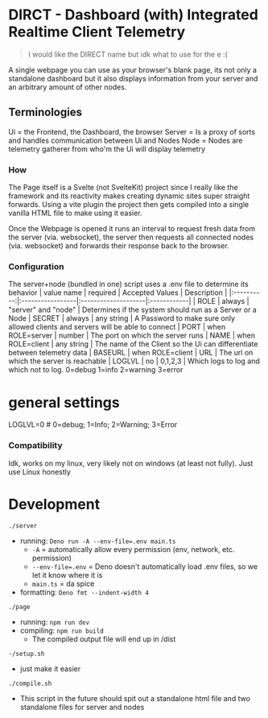 # DIRCT - Dashboard (with) Integrated Realtime Client Telemetry
> I would like the DIRECT name but idk what to use for the e :(

A single webpage you can use as your browser's blank page, its not only a standalone dashboard
but it also displays information from your server and an arbitrary amount of other nodes.

## Terminologies
Ui = the Frontend, the Dashboard, the browser 
Server = Is a proxy of sorts and handles communication between Ui and Nodes
Node = Nodes are telemetry gatherer from who'm the Ui will display telemetry

### How

The Page itself is a Svelte (not SvelteKit) project since I really like the framework and its reactivity makes creating dynamic sites super straight forwards. Using a vite plugin the project then gets compiled into a single vanilla HTML file to make using it easier.

Once the Webpage is opened it runs an interval to request fresh data from the server (via. websocket), the server then requests all connected nodes (via. websocket) and forwards their response back to the browser.

### Configuration
The server+node (bundled in one) script uses a .env file to determine its behavior
| value name | required         | Accepted Values     | Description |
|:----------:|:-----------------|:--------------------|:------------|
| ROLE       | always           | "server" and "node" | Determines if the system should run as a Server or a Node
| SECRET     | always           | any string          | A Password to make sure only allowed clients and servers will be able to connect
| PORT       | when ROLE=server | number              | The port on which the server runs
| NAME       | when ROLE=client | any string          | The name of the Client so the Ui can differentiate between telemetry data
| BASEURL    | when ROLE=client | URL                 | The url on which the server is reachable 
| LOGLVL     | no               | 0,1,2,3             | Which logs to log and which not to log. 0=debug 1=info 2=warning 3=error

# general settings
LOGLVL=0 # 0=debug; 1=Info; 2=Warning; 3=Error

### Compatibility
Idk, works on my linux, very likely not on windows (at least not fully). Just use Linux honestly

# Development

`./server`
- running: `Deno run -A --env-file=.env main.ts`
    - `-A` = automatically allow every permission (env, network, etc. permission)
    - `--env-file=.env` = Deno doesn't automatically load .env files, so we let it know where it is
    - `main.ts` = da spice
- formatting: `Deno fmt --indent-width 4`

`./page`
- running: `npm run dev`
- compiling: `npm run build`
    - The compiled output file will end up in /dist

`-/setup.sh`
- just make it easier

`./compile.sh`
- This script in the future should spit out a standalone html file and two standalone files for server and nodes
